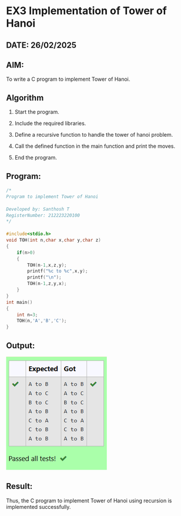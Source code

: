 # EX3 Implementation of Tower of Hanoi
## DATE: 26/02/2025
## AIM:
To write a C program to implement Tower of Hanoi.

## Algorithm
1. Start the program.

2. Include the required libraries.

3. Define a recursive function to handle the tower of hanoi problem.

4. Call the defined function in the main function and print the moves.

5. End the program.
  

## Program:
```c
/*
Program to implement Tower of Hanoi

Developed by: Santhosh T
RegisterNumber: 212223220100
*/

#include<stdio.h>
void TOH(int n,char x,char y,char z)
{
    if(n>0)
    {
        TOH(n-1,x,z,y);
        printf("%c to %c",x,y);
        printf("\n");
        TOH(n-1,z,y,x);
    }
}
int main()
{
    int n=3;
    TOH(n,'A','B','C');
}

```

## Output:

![alt text](tower_of_hanoi.png)

## Result:
Thus, the C program to implement Tower of Hanoi using recursion is implemented successfully.
